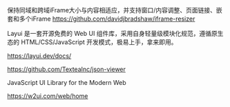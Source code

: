 

保持同域和跨域iFrame大小与内容相适应，并支持窗口/内容调整、页面链接、嵌套和多个iFrame
https://github.com/davidjbradshaw/iframe-resizer



Layui 是一套开源免费的 Web UI 组件库，采用自身轻量级模块化规范，遵循原生态的 HTML/CSS/JavaScript 开发模式，极易上手，拿来即用。

https://layui.dev/docs/


https://github.com/TexteaInc/json-viewer


JavaScript UI Library for the Modern Web

https://w2ui.com/web/home
